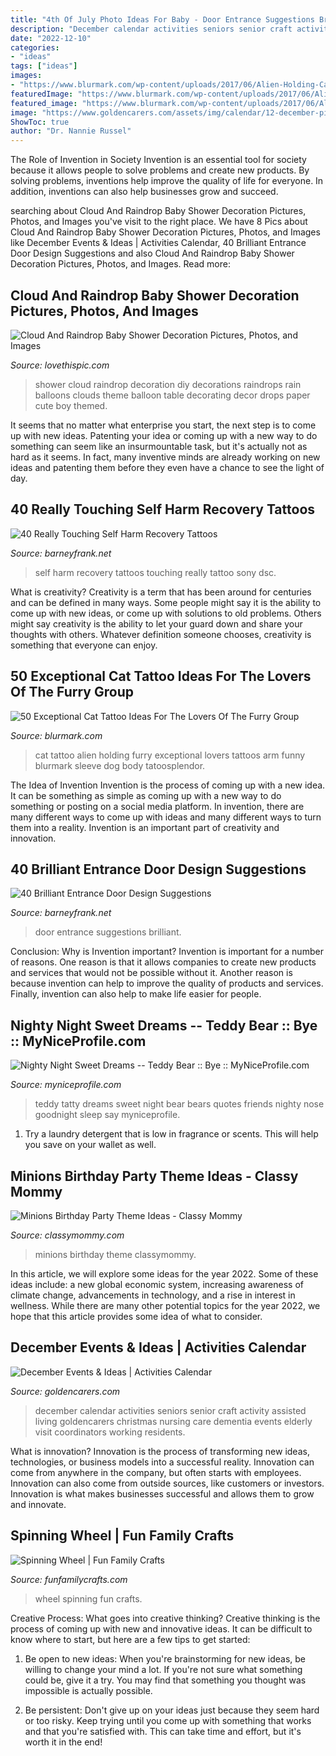 ```yaml
---
title: "4th Of July Photo Ideas For Baby - Door Entrance Suggestions Brilliant"
description: "December calendar activities seniors senior craft activity assisted living goldencarers christmas nursing care dementia events elderly visit coordinators working residents"
date: "2022-12-10"
categories:
- "ideas"
tags: ["ideas"]
images:
- "https://www.blurmark.com/wp-content/uploads/2017/06/Alien-Holding-Cat-Inked-On-Arm.jpg"
featuredImage: "https://www.blurmark.com/wp-content/uploads/2017/06/Alien-Holding-Cat-Inked-On-Arm.jpg"
featured_image: "https://www.blurmark.com/wp-content/uploads/2017/06/Alien-Holding-Cat-Inked-On-Arm.jpg"
image: "https://www.goldencarers.com/assets/img/calendar/12-december-pinterest.jpg"
ShowToc: true
author: "Dr. Nannie Russel"
---
```



The Role of Invention in Society
Invention is an essential tool for society because it allows people to solve problems and create new products. By solving problems, inventions help improve the quality of life for everyone. In addition, inventions can also help businesses grow and succeed.

	

		
searching about Cloud And Raindrop Baby Shower Decoration Pictures, Photos, and Images you've visit to the right place. We have 8 Pics about Cloud And Raindrop Baby Shower Decoration Pictures, Photos, and Images like December Events &amp; Ideas | Activities Calendar, 40 Brilliant Entrance Door Design Suggestions and also Cloud And Raindrop Baby Shower Decoration Pictures, Photos, and Images. Read more:
		
    
## Cloud And Raindrop Baby Shower Decoration Pictures, Photos, And Images

<img loading=lazy src="http://www.lovethispic.com/uploaded_images/213037-Cloud-And-Raindrop-Baby-Shower-Decoration.jpg" onerror="this.onerror=null;this.src='https://tse3.mm.bing.net/th?id=OIP.aiH9k8Mb_n_Bpv07wgwhDAHaPo&amp;pid=15.1';" alt="Cloud And Raindrop Baby Shower Decoration Pictures, Photos, and Images">

_Source: lovethispic.com_

>shower cloud raindrop decoration diy decorations raindrops rain balloons clouds theme balloon table decorating decor drops paper cute boy themed. 

	

It seems that no matter what enterprise you start, the next step is to come up with new ideas. Patenting your idea or coming up with a new way to do something can seem like an insurmountable task, but it's actually not as hard as it seems. In fact, many inventive minds are already working on new ideas and patenting them before they even have a chance to see the light of day.

    
## 40 Really Touching Self Harm Recovery Tattoos

<img loading=lazy src="http://www.barneyfrank.net/wp-content/uploads/2016/04/Really-Touching-Self-harm-recovery-tattoo-ideas-72.jpg" onerror="this.onerror=null;this.src='https://tse4.mm.bing.net/th?id=OIP.RLt170CjHVmpownLTddO1QHaLH&amp;pid=15.1';" alt="40 Really Touching Self Harm Recovery Tattoos">

_Source: barneyfrank.net_

>self harm recovery tattoos touching really tattoo sony dsc. 

	

What is creativity?
Creativity is a term that has been around for centuries and can be defined in many ways. Some people might say it is the ability to come up with new ideas, or come up with solutions to old problems. Others might say creativity is the ability to let your guard down and share your thoughts with others. Whatever definition someone chooses, creativity is something that everyone can enjoy.

    
## 50 Exceptional Cat Tattoo Ideas For The Lovers Of The Furry Group

<img loading=lazy src="https://www.blurmark.com/wp-content/uploads/2017/06/Alien-Holding-Cat-Inked-On-Arm.jpg" onerror="this.onerror=null;this.src='https://tse1.mm.bing.net/th?id=OIP.AO8wZtFeM1hHnt1z_E-zoAHaJ4&amp;pid=15.1';" alt="50 Exceptional Cat Tattoo Ideas For The Lovers Of The Furry Group">

_Source: blurmark.com_

>cat tattoo alien holding furry exceptional lovers tattoos arm funny blurmark sleeve dog body tatoosplendor. 

	

The Idea of Invention
Invention is the process of coming up with a new idea. It can be something as simple as coming up with a new way to do something or posting on a social media platform. In invention, there are many different ways to come up with ideas and many different ways to turn them into a reality. Invention is an important part of creativity and innovation.

    
## 40 Brilliant Entrance Door Design Suggestions

<img loading=lazy src="http://www.barneyfrank.net/wp-content/uploads/2016/01/Brilliant-Entrance-Door-Design-Suggestions-27.jpg" onerror="this.onerror=null;this.src='https://tse2.mm.bing.net/th?id=OIP.ITpIvNKeSJzoRDCJ-HtGLQHaJ4&amp;pid=15.1';" alt="40 Brilliant Entrance Door Design Suggestions">

_Source: barneyfrank.net_

>door entrance suggestions brilliant. 

	

Conclusion: Why is Invention important?
Invention is important for a number of reasons. One reason is that it allows companies to create new products and services that would not be possible without it. Another reason is because invention can help to improve the quality of products and services. Finally, invention can also help to make life easier for people.

    
## Nighty Night Sweet Dreams -- Teddy Bear :: Bye :: MyNiceProfile.com

<img loading=lazy src="http://i.myniceprofile.com/1785/178534.jpg" onerror="this.onerror=null;this.src='https://tse4.mm.bing.net/th?id=OIP.xqFG1CgHgVGPItrm2F9gpQHaMS&amp;pid=15.1';" alt="Nighty Night Sweet Dreams -- Teddy Bear :: Bye :: MyNiceProfile.com">

_Source: myniceprofile.com_

>teddy tatty dreams sweet night bear bears quotes friends nighty nose goodnight sleep say myniceprofile. 

	

1. Try a laundry detergent that is low in fragrance or scents. This will help you save on your wallet as well.

    
## Minions Birthday Party Theme Ideas - Classy Mommy

<img loading=lazy src="http://classymommy.com/wp-content/uploads/2015/08/IMG_0598.jpg" onerror="this.onerror=null;this.src='https://tse3.mm.bing.net/th?id=OIP.9BjioKepljnWhUz8jmRmqAHaKX&amp;pid=15.1';" alt="Minions Birthday Party Theme Ideas - Classy Mommy">

_Source: classymommy.com_

>minions birthday theme classymommy. 

	

In this article, we will explore some ideas for the year 2022. Some of these ideas include: a new global economic system, increasing awareness of climate change, advancements in technology, and a rise in interest in wellness. While there are many other potential topics for the year 2022, we hope that this article provides some idea of what to consider.

    
## December Events &amp; Ideas | Activities Calendar

<img loading=lazy src="https://www.goldencarers.com/assets/img/calendar/12-december-pinterest.jpg" onerror="this.onerror=null;this.src='https://tse2.mm.bing.net/th?id=OIP.8xO4TywZTM_MfOcrDKGxqQHaMP&amp;pid=15.1';" alt="December Events &amp; Ideas | Activities Calendar">

_Source: goldencarers.com_

>december calendar activities seniors senior craft activity assisted living goldencarers christmas nursing care dementia events elderly visit coordinators working residents. 

	

What is innovation?
Innovation is the process of transforming new ideas, technologies, or business models into a successful reality. Innovation can come from anywhere in the company, but often starts with employees. Innovation can also come from outside sources, like customers or investors. Innovation is what makes businesses successful and allows them to grow and innovate.

    
## Spinning Wheel | Fun Family Crafts

<img loading=lazy src="https://funfamilycrafts.com/wp-content/uploads/2013/05/spinning_wheel.jpg" onerror="this.onerror=null;this.src='https://tse3.mm.bing.net/th?id=OIP.0WskA3vro5ba4t6SWVRTugAAAA&amp;pid=15.1';" alt="Spinning Wheel | Fun Family Crafts">

_Source: funfamilycrafts.com_

>wheel spinning fun crafts. 

	

Creative Process: What goes into creative thinking?
Creative thinking is the process of coming up with new and innovative ideas. It can be difficult to know where to start, but here are a few tips to get started: 
1. Be open to new ideas: When you're brainstorming for new ideas, be willing to change your mind a lot. If you're not sure what something could be, give it a try. You may find that something you thought was impossible is actually possible. 

2. Be persistent: Don't give up on your ideas just because they seem hard or too risky. Keep trying until you come up with something that works and that you're satisfied with. This can take time and effort, but it's worth it in the end! 


